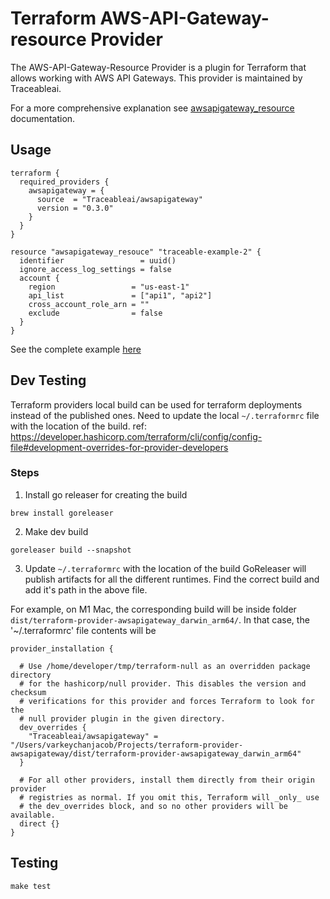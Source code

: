 # Terraform AWS-API-Gateway-resource Provider

The AWS-API-Gateway-Resource Provider is a plugin for Terraform that allows working with AWS API Gateways. This provider is maintained by Traceableai.

For a more comprehensive explanation see [awsapigateway_resource](./docs/resources/awsapigateway_resource.md) documentation.

## Usage

```hcl
terraform {
  required_providers {
    awsapigateway = {
      source  = "Traceableai/awsapigateway"
      version = "0.3.0"
    }
  }
}

resource "awsapigateway_resouce" "traceable-example-2" {
  identifier                 = uuid()
  ignore_access_log_settings = false
  account {
    region                 = "us-east-1"
    api_list               = ["api1", "api2"]
    cross_account_role_arn = ""
    exclude                = false
  }
}
```

See the complete example [here](./examples/default)

## Dev Testing
Terraform providers local build can be used for terraform deployments instead of the published ones. Need to update 
the local `~/.terraformrc` file with the location of the build. 
ref: https://developer.hashicorp.com/terraform/cli/config/config-file#development-overrides-for-provider-developers

### Steps
1. Install go releaser for creating the build
```shell
brew install goreleaser
```
2. Make dev build
```shell
goreleaser build --snapshot
```
3. Update `~/.terraformrc` with the location of the build
GoReleaser will publish artifacts for all the different runtimes. Find the correct build and add it's path in the above 
file.

For example, on M1 Mac, the corresponding build will be inside folder `dist/terraform-provider-awsapigateway_darwin_arm64/`.
In that case, the '~/.terraformrc' file contents will be
```
provider_installation {

  # Use /home/developer/tmp/terraform-null as an overridden package directory
  # for the hashicorp/null provider. This disables the version and checksum
  # verifications for this provider and forces Terraform to look for the
  # null provider plugin in the given directory.
  dev_overrides {
    "Traceableai/awsapigateway" = "/Users/varkeychanjacob/Projects/terraform-provider-awsapigateway/dist/terraform-provider-awsapigateway_darwin_arm64"
  }

  # For all other providers, install them directly from their origin provider
  # registries as normal. If you omit this, Terraform will _only_ use
  # the dev_overrides block, and so no other providers will be available.
  direct {}
}

```

## Testing

```shell
make test
```
